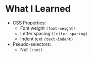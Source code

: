 # What I Learned
- CSS Properties:
	- Font weight `(font-weight)`
	- Letter spacing `(letter-spacing)`
	- Indent text `(text-indent)`
- Pseudo-selectors:
	- Not `(:not)`